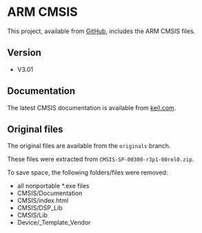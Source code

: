 # ARM CMSIS

This project, available from [GitHub](https://github.com/xpacks),
includes the ARM CMSIS files.

## Version

* V3.01

## Documentation

The latest CMSIS documentation is available from
[keil.com](http://www.keil.com/cmsis).

## Original files

The original files are available from the `originals` branch.

These files were extracted from `CMSIS-SP-00300-r3p1-00rel0.zip`.

To save space, the following folders/files were removed:

* all nonportable *.exe files
* CMSIS/Documentation
* CMSIS/index.html
* CMSIS/DSP_Lib
* CMSIS/Lib
* Device/_Template_Vendor

